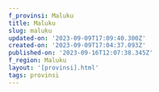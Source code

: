 ```yaml
---
f_provinsi: Maluku
title: Maluku
slug: maluku
updated-on: '2023-09-09T17:09:40.300Z'
created-on: '2023-09-09T17:04:37.093Z'
published-on: '2023-09-16T12:07:38.345Z'
f_region: Maluku
layout: '[provinsi].html'
tags: provinsi
---
```



